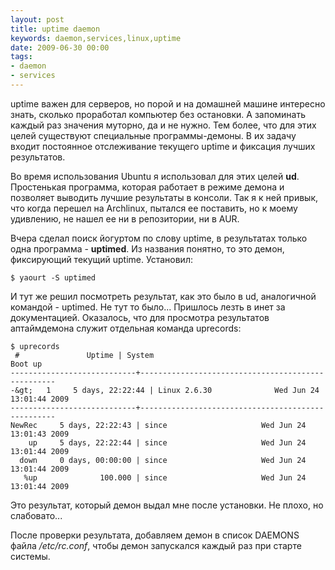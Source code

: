 ```yaml
---
layout: post
title: uptime daemon
keywords: daemon,services,linux,uptime
date: 2009-06-30 00:00
tags:
- daemon
- services
---
```

uptime важен для серверов, но порой и на домашней машине интересно знать, сколько проработал компьютер без остановки. А запоминать каждый раз значения муторно, да и не нужно. Тем более, что для этих целей существуют специальные программы-демоны. В их задачу входит постоянное отслеживание текущего uptime и фиксация лучших результатов.

Во время использования Ubuntu я использовал для этих целей <strong>ud</strong>. Простенькая программа, которая работает в режиме демона и позволяет выводить лучшие результаты в консоли. Так я к ней привык, что когда перешел на Archlinux, пытался ее поставить, но к моему удивлению, не нашел ее ни в репозитории, ни в AUR.

Вчера сделал поиск йогуртом по слову uptime, в результатах только одна программа - <strong>uptimed</strong>. Из названия понятно, то это демон, фиксирующий текущий uptime. Установил:

    $ yaourt -S uptimed

И тут же решил посмотреть результат, как это было в ud, аналогичной командой - uptimed. Не тут то было... Пришлось лезть в инет за документацией. Оказалось, что для просмотра результатов аптаймдемона служит отдельная команда uprecords:

    $ uprecords
     #               Uptime | System                                     Boot up
    ----------------------------+---------------------------------------------------
    -&gt;   1     5 days, 22:22:44 | Linux 2.6.30              Wed Jun 24 13:01:44 2009
    ----------------------------+---------------------------------------------------
    NewRec     5 days, 22:22:43 | since                     Wed Jun 24 13:01:43 2009
        up     5 days, 22:22:44 | since                     Wed Jun 24 13:01:44 2009
      down     0 days, 00:00:00 | since                     Wed Jun 24 13:01:44 2009
       %up              100.000 | since                     Wed Jun 24 13:01:44 2009

Это результат, который демон выдал мне после установки. Не плохо, но слабовато...

После проверки результата, добавляем демон в список DAEMONS файла <em>/etc/rc.conf</em>, чтобы демон запускался каждый раз при старте системы.
